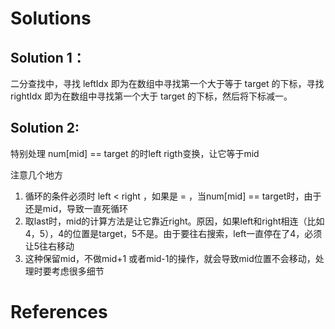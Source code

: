 # Solutions

## Solution 1：
二分查找中，寻找 leftIdx 即为在数组中寻找第一个大于等于 target 的下标，寻找rightIdx 即为在数组中寻找第一个大于 target 的下标，然后将下标减一。

## Solution 2:
特别处理 num[mid] == target 的时left rigth变换，让它等于mid

注意几个地方
1. 循环的条件必须时 left < right ，如果是 = ，当num[mid] == target时，由于还是mid，导致一直死循环
2. 取last时，mid的计算方法是让它靠近right。原因，如果left和right相连（比如4，5），4的位置是target，5不是。由于要往右搜索，left一直停在了4，必须让5往右移动
3. 这种保留mid，不做mid+1 或者mid-1的操作，就会导致mid位置不会移动，处理时要考虑很多细节
 # References
